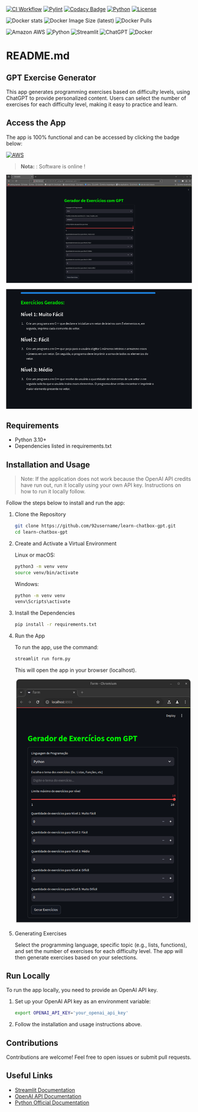 [![CI Workflow](https://github.com/92username/learn-chatbox-gpt/actions/workflows/main.yml/badge.svg)](https://github.com/92username/learn-chatbox-gpt/actions/workflows/main.yml) [![Pylint](https://github.com/92username/learn-chatbox-gpt/actions/workflows/pylint.yml/badge.svg)](https://github.com/92username/learn-chatbox-gpt/actions/workflows/pylint.yml) [![Codacy Badge](https://app.codacy.com/project/badge/Grade/b7a1d3a48d4241c08c41ce6f8f1ff907)](https://app.codacy.com/gh/92username/learn-chatbox-gpt/dashboard?utm_source=gh&utm_medium=referral&utm_content=&utm_campaign=Badge_grade) [![Python](https://img.shields.io/badge/python-3.10-blue.svg)](https://www.python.org/downloads/) [![License](https://img.shields.io/github/license/92username/learn-chatbox-gpt)](LICENSE) 

![Docker stats](https://img.shields.io/badge/Docker%20/%20stats-blue?logo=docker)
![Docker Image Size (latest)](https://img.shields.io/docker/image-size/user92/learn-chatbox-gpt/latest)
![Docker Pulls](https://img.shields.io/docker/pulls/user92/learn-chatbox-gpt) 




![Amazon AWS](https://img.shields.io/badge/Amazon_AWS-FF9900?style=for-the-badge&logo=amazonaws&logoColor=white) ![Python](https://img.shields.io/badge/Python-FFD43B?style=for-the-badge&logo=python&logoColor=blue) ![Streamlit](https://img.shields.io/badge/Streamlit-FF4B4B?style=for-the-badge&logo=Streamlit&logoColor=white) ![ChatGPT](https://img.shields.io/badge/ChatGPT-74aa9c?style=for-the-badge&logo=openai&logoColor=white) ![Docker](https://img.shields.io/badge/docker-%230db7ed.svg?style=for-the-badge&logo=docker&logoColor=white)

# README.md 

## GPT Exercise Generator

This app generates programming exercises based on difficulty levels, using ChatGPT to provide personalized content. Users can select the number of exercises for each difficulty level, making it easy to practice and learn.

## Access the App

The app is 100% functional and can be accessed by clicking the badge below:

[![AWS](https://img.shields.io/badge/AWS-Cloud-%230072C6.svg?style=for-the-badge&logo=amazon-aws&logoColor=white)](http://ec2-3-233-24-241.compute-1.amazonaws.com:8501/)
> **Nota:** : Software is online !

![Main Screen](/assets/mainscreen.png)

![Expected Output](/assets/outputscreen.png)

## Requirements

- Python 3.10+
- Dependencies listed in requirements.txt

## Installation and Usage

> Note: If the application does not work because the OpenAI API credits have run out, run it locally using your own API key. Instructions on how to run it locally follow.

Follow the steps below to install and run the app:

1. Clone the Repository

    ```bash
    git clone https://github.com/92username/learn-chatbox-gpt.git
    cd learn-chatbox-gpt
    ```

2. Create and Activate a Virtual Environment

    Linux or macOS:
    ```bash
    python3 -m venv venv
    source venv/bin/activate
    ```

    Windows:
    ```bash
    python -m venv venv
    venv\Scripts\activate
    ```

3. Install the Dependencies

    ```bash
    pip install -r requirements.txt
    ```

4. Run the App

    To run the app, use the command:

    ```bash
    streamlit run form.py
    ```

    This will open the app in your browser (localhost).

    ![Main Screen](/screenshot_localhost.png)

5. Generating Exercises

    Select the programming language, specific topic (e.g., lists, functions), and set the number of exercises for each difficulty level. The app will then generate exercises based on your selections.

## Run Locally

To run the app locally, you need to provide an OpenAI API key.

1. Set up your OpenAI API key as an environment variable:

    ```bash
    export OPENAI_API_KEY='your_openai_api_key'
    ```

2. Follow the installation and usage instructions above.

## Contributions

Contributions are welcome! Feel free to open issues or submit pull requests.

## Useful Links

- [Streamlit Documentation](https://docs.streamlit.io/)
- [OpenAI API Documentation](https://beta.openai.com/docs/)
- [Python Official Documentation](https://docs.python.org/3/)
